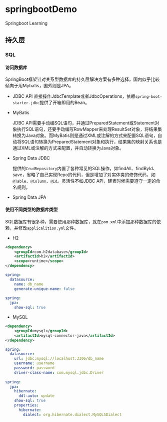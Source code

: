 # springbootDemo
Springboot Learning



## 持久层

### SQL

#### 访问数据库

SpringBoot框架针对关系型数据库的持久层解决方案有多种选择，国内似乎比较倾向于用Mybatis，国外则是JPA。

- JDBC API
  直接操作JdbcTemplate或者JdbcOperations，依赖`spring-boot-starter-jdbc`提供了开箱即用的Bean。

- MyBatis

  JDBC API需要手动编SQL语句，并通过PreparedStatement或Statement对象执行SQL语句，还要手动编写RowMapper来处理ResultSet对象，将结果集转换为Java对象。而MyBatis则是通过XML或注解的方式来配置SQL语句，自动将SQL语句转换为PreparedStatement对象和执行，结果集的映射关系也是通过XML或注解的方式来配置，并自动转换为Java对象。

- Spring Data JDBC

  提供的`CrudRepository`内置了各种常见的SQL操作，如findAll、findById、save，省略了自己实现Repo的代码，但是增加了对实体类的修饰代码，如`@Table`、`@Column`、`@Id`。灵活性不如JDBC API，建表时候需要遵守一定的命名规则。

- Spring Data JPA

#### 使用不同类型的数据库类型

SQL数据库有很多种，需要使用那种数据库，就在`pom.xml`中添加那种数据库的依赖，并修改`applicalition.yml`文件。

- H2

```pom.xml
<dependency>
    <groupId>com.h2database</groupId>
    <artifactId>h2</artifactId>
    <scope>runtime</scope>
</dependency>
```

```application.yml
spring:
  datasource:
    name: db_name
    generate-unique-name: false
    
spring:
  jpa:
    show-sql: true
```

- MySQL

```pom.xml
<dependency>
    <groupId>mysql</groupId>
    <artifactId>mysql-connector-java</artifactId>
</dependency>
```

```application.yml
spring:
  datasource:
    url: jdbc:mysql://localhost:3306/db_name
    username: username
    password: password
    driver-class-name: com.mysql.jdbc.Driver
    
spring:
  jpa:
    hibernate:
      ddl-auto: update
    show-sql: true
    properties:
      hibernate:
        dialect: org.hibernate.dialect.MySQL5Dialect
```

